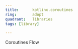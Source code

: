 ```yaml
---
title:      kotlinx.coroutines
ring:       adopt
quadrant:   libraries
tags: [library]

---
```


Coroutines Flow
